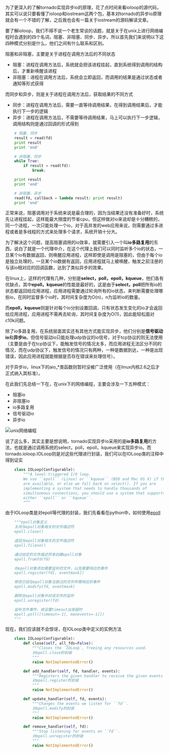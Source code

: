 为了更深入的了解tornado实现异步io的原理，花了点时间来看ioloop的源代码，其实可以说只要看懂了ioloop和iostream这两个包，基本对tornado的异步io原理就会有一个不错的了解，之后我也会有一篇关于iostream的源码解读文章。

要了解ioloop，我们不得不说一个老生常谈的话题，就是关于在unix上进行网络编程时会遇到的四个名词，阻塞、非阻塞、同步、异步。所以首先我们来说明以下这四种模式分别是什么，他们之间有什么联系和区别。

阻塞和非阻塞，主要是关于进程在调用方法后的不同状态
* 阻塞：进程在调用方法后，系统就会把该进程挂起，直到系统得到调用的结构后，才重新唤醒该进程
* 非阻塞：进程在调用方法后，系统会立即返回，而调用的结果是通过状态或者通知等形式获得

而同步和异步，则是关于进程在调用方法后，获取结果的不同方式
* 同步：进程在调用方法后，需要一直等待调用结果，在得到调用结果后，才能执行下一步的逻辑
* 异步：进程在调用方法后，不需要等待调用结果，马上可以执行下一步逻辑，调用结构则是通过回调的形式得到

```python
    # 阻塞，同步
    result = read(fd)
    print result
    print 'end'

    # 非阻塞，同步
    while True:
        if result = read(fd):
            break;

    print result
    print 'end'

    # 非阻塞，异步
    read(fd, callback = lambda result: print result)
    print 'end'
```

正常来说，阻塞调用对于系统来说是最合理的，因为当结果还没有准备好时，系统先让进程挂起，这样能最大限度的节省cpu，但这样做对io来说却是十分糟糕的，同一个进程，一次只能处理一个io，对于高并发的web应用来说，则需要通过多进程或者是多线程的方式来处理多个请求，系统开销十分大。

为了解决这个问题，提高阻塞调用的io效率，就需要引入一个叫**io多路复用**的东西，说白了就是一个代理中介，在这个代理上我们可以同时监听多个io的状态，一旦某个io有数据返回，则唤醒应用进程，这样即使是调用是阻塞的，但由于每个io是独立处理的，一旦某个io数据有返回，应用进程就马上被唤醒，触发之前注册的与该io相对应的回调函数，达到了类似异步的效果。

在linux上，这样的代理有几种，分别是**select，poll，epoll，kqueue**，他们各有优缺点，其中**epoll，kqueue**的性能是最好的，这是由于**select，poll**把所有io的状态都返回给应用进程，应用进程需要通过轮询所有的io状态，来判断需要处理哪些io，在同时监督多个io时，其时间复杂度为O(n)，n为监听io的数量。

而**epoll，kqueue**则是针对每个io分别设置回调，只有状态发生变化的io才会返回给应用进程，应用进程不需再去轮询，其时间复杂度为O(1)，因此能轻松面对c10k问题。

除了io多路复用，在系统层面其实还有其他方式能实现异步，他们分别是**信号驱动io**和**异步io**。但信号驱动io只能处理udp协议的io信号，对于tcp协议的则无法使用（主要是由于在tcp协议下，能触发信号的情况太多，而应用进程无法区分不同的情况，而在udp协议下，触发信号的情况只有两种，一种是数据到达，一种是出现错误，因此应用进程就能根据是否存在错误来处理信号）。

对于异步io，linux下的aio_*类函数则暂时没被广泛使用（在linux内核2.6之后才正式纳入其标准）。

在此我们先总结一下在，在unix下的网络编程，主要会涉及一下五种模式：
* 阻塞io
* 非阻塞io
* io多路复用
* 信号驱动io
* 异步io

![unix网络编程](https://timgsa.baidu.com/timg?image&quality=80&size=b9999_10000&sec=1492497158399&di=5452400ca1d3af8d5ebf90c74b8d78be&imgtype=0&src=http%3A%2F%2Fwww.cfanz.cn%2Fuploads%2Fpng%2F2015%2F12%2F16%2F19%2FX5fY963245.png)

说了这么多，其实主要是想说明，tornado实现异步io采用的是**io多路复用**的方法，也就是通过调用系统的select，poll，epoll，kqueue来实现异步io。而tornado.ioloop.IOLoop则是对这些代理进行封装，我们可以在IOLoop类的注释中得到证实
```python
    class IOLoop(Configurable):
        """A level-triggered I/O loop.
        We use ``epoll`` (Linux) or ``kqueue`` (BSD and Mac OS X) if they
        are available, or else we fall back on select(). If you are
        implementing a system that needs to handle thousands of
        simultaneous connections, you should use a system that supports
        either ``epoll`` or ``kqueue``.
        “”“
```

由于IOLoop类是对epoll等代理的封装，我们先看看在python中，如何使用[epoll](https://docs.python.org/2/library/select.html?highlight=select.epoll#epoll-objects)
```python
    """epoll对象定义
    关闭与epoll对象相关的文件描述符
    epoll.close()

    返回与epoll对象相关的文件描述符
    epoll.fileno()

    通过给定的文件描述符来创建epoll对象
    epoll.fromfd(fd)

    向epoll对象添加需要监听的文件，以及需要响应的事件
    epoll.register(fd[, eventmask])

    修改已经在epoll对象注册过的文件所需响应的事件
    epoll.modify(fd, eventmask)

    删除在epoll对象中对该文件的监听
    epoll.unregister(fd)

    监听文件事件，或设置timeout出发超时
    epoll.poll([timeout=-1[, maxevents=-1]])
    """
```
现在，我们应该就不会惊讶，在IOLoop类中定义的实例方法
```python
    class IOLoop(Configurable):
        def close(self, all_fds=False):
            """Closes the `IOLoop`, freeing any resources used.
            对epoll.close的封装
            """
            raise NotImplementedError()

        def add_handler(self, fd, handler, events):
            """Registers the given handler to receive the given events for ``fd``.
            对epoll.register的封装
            """
            raise NotImplementedError()

        def update_handler(self, fd, events):
            """Changes the events we listen for ``fd``.
            对epoll.modify的封装
            """
            raise NotImplementedError()

        def remove_handler(self, fd):
            """Stop listening for events on ``fd``.
            对epoll.unregister的封装
            """
            raise NotImplementedError()
```